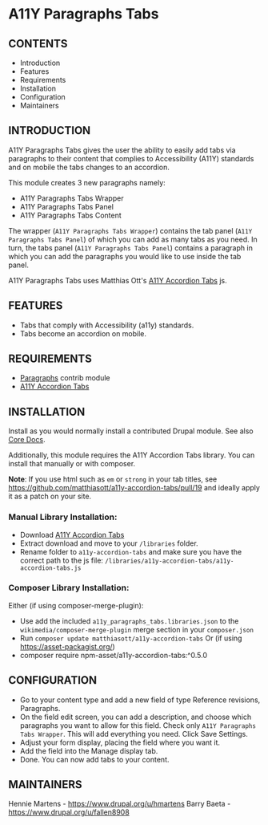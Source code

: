 # A11Y Paragraphs Tabs
## CONTENTS

 * Introduction
 * Features
 * Requirements
 * Installation
 * Configuration
 * Maintainers

## INTRODUCTION

A11Y Paragraphs Tabs gives the user the ability to easily add tabs via
paragraphs to their content that complies to Accessibility (A11Y) standards
and on mobile the tabs changes to an accordion.

This module creates 3 new paragraphs namely:
- A11Y Paragraphs Tabs Wrapper
- A11Y Paragraphs Tabs Panel
- A11Y Paragraphs Tabs Content

The wrapper (`A11Y Paragraphs Tabs Wrapper`) contains the tab panel
(`A11Y Paragraphs Tabs Panel`) of which you can add as many tabs as you need.
In turn, the tabs panel (`A11Y Paragraphs Tabs Panel`) contains a paragraph in
which you can add the paragraphs you would like to use inside the tab panel.

A11Y Paragraphs Tabs uses Matthias Ott's
[A11Y Accordion Tabs](https://github.com/matthiasott/a11y-accordion-tabs) js.

## FEATURES
- Tabs that comply with Accessibility (a11y) standards.
- Tabs become an accordion on mobile.

## REQUIREMENTS
- [Paragraphs](https://www.drupal.org/project/paragraphs) contrib module
- [A11Y Accordion Tabs](https://github.com/matthiasott/a11y-accordion-tabs)

## INSTALLATION

Install as you would normally install a contributed Drupal module. See also
[Core Docs](https://www.drupal.org/docs/extending-drupal/installing-modules).

Additionally, this module requires the A11Y Accordion Tabs library. You can
install that manually or with composer.

**Note**: If you use html such as `em` or `strong` in your tab titles, see
https://github.com/matthiasott/a11y-accordion-tabs/pull/19 and ideally apply it
as a patch on your site.

### Manual Library Installation:
- Download
 [A11Y Accordion Tabs](https://github.com/matthiasott/a11y-accordion-tabs)
- Extract download and move to your `/libraries` folder.
- Rename folder to `a11y-accordion-tabs` and make sure you have the correct
path to the js file: `/libraries/a11y-accordion-tabs/a11y-accordion-tabs.js`

### Composer Library Installation:
Either (if using composer-merge-plugin):
- Use add the included `a11y_paragraphs_tabs.libraries.json` to the
  `wikimedia/composer-merge-plugin` merge section in your `composer.json`
- Run `composer update matthiasott/a11y-accordion-tabs`
Or (if using https://asset-packagist.org/)
- composer require npm-asset/a11y-accordion-tabs:^0.5.0


## CONFIGURATION

- Go to your content type and add a new field of type Reference revisions,
Paragraphs.
- On the field edit screen, you can add a description, and choose which
paragraphs you want to allow for this field. Check only
`A11Y Paragraphs Tabs Wrapper`. This will add everything you need.
Click Save Settings.
- Adjust your form display, placing the field where you want it.
- Add the field into the Manage display tab.
- Done. You can now add tabs to your content.


## MAINTAINERS
Hennie Martens - https://www.drupal.org/u/hmartens
Barry Baeta - https://www.drupal.org/u/fallen8908
